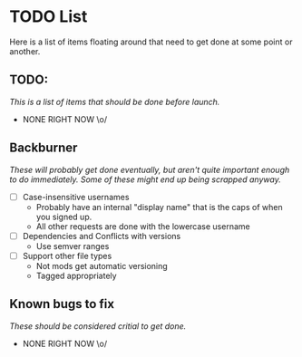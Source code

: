 # TODO List
Here is a list of items floating around that need to get done at some point or another.

## TODO:
*This is a list of items that should be done before launch.*

* NONE RIGHT NOW \o/

## Backburner
*These will probably get done eventually, but aren't quite important enough to do immediately. Some of these might end up being scrapped anyway.*

- [ ] Case-insensitive usernames
  * Probably have an internal "display name" that is the caps of when you signed up.
  * All other requests are done with the lowercase username
- [ ] Dependencies and Conflicts with versions
  * Use semver ranges
- [ ] Support other file types
  * Not mods get automatic versioning
  * Tagged appropriately

## Known bugs to fix
*These should be considered critial to get done.*

* NONE RIGHT NOW \o/
